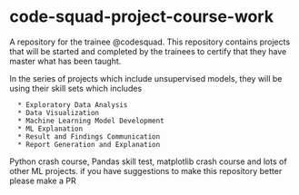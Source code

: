 # code-squad-project-course-work
A repository for the trainee @codesquad. This repository contains projects that will be started and completed by the trainees to certify that they have master what has been taught.

In the series of projects which include unsupervised models, they will be using their skill sets which includes

      * Exploratory Data Analysis 
      * Data Visualization
      * Machine Learning Model Development
      * ML Explanation
      * Result and Findings Communication
      * Report Generation and Explanation
      
Python crash course, Pandas skill test, matplotlib crash course and lots of other ML projects. if you have suggestions to make this repository better please make a PR
